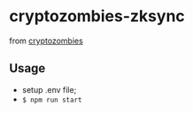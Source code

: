 # cryptozombies-zksync

from [cryptozombies](https://cryptozombies.io/en/beyond_ethereum)

## Usage

- setup .env file;
- `$ npm run start`
